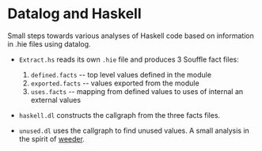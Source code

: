 # Datalog and Haskell

Small steps towards various analyses of Haskell code based on information in
.hie files using datalog.

- `Extract.hs` reads its own `.hie` file and produces 3 Souffle fact files:

    1. `defined.facts` -- top level values defined in the module
    2. `exported.facts` -- values exported from the module
    3. `uses.facts` -- mapping from defined values to uses of internal an external values

- `haskell.dl` constructs the callgraph from the three facts files.

- `unused.dl` uses the callgraph to find unused values. A small analysis in the
    spirit of [weeder][].

[weeder]: https://hackage.haskell.org/package/weeder
